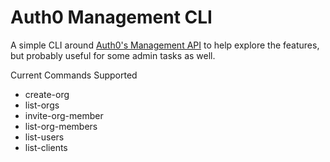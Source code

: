 # Auth0 Management CLI

A simple CLI around [Auth0's Management API](https://auth0.com/docs/api/management/v2) to help explore the features, but probably useful for some admin tasks as well.

Current Commands Supported
 * create-org
 * list-orgs
 * invite-org-member
 * list-org-members
 * list-users
 * list-clients
